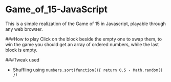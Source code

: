# Game_of_15-JavaScript

This is a simple realization of the Game of 15 in Javascript, playable through any web browser.

###How to play
Click on the block beside the empty one to swap them, to win the game you should get an array of ordered numbers, while the last block is empty.

###Tweak used
-   Shuffling using `numbers.sort(function(){ return 0.5 - Math.random() })`
